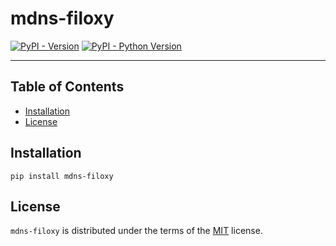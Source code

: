 # mdns-filoxy

[![PyPI - Version](https://img.shields.io/pypi/v/mdns-filoxy.svg)](https://pypi.org/project/mdns-filoxy)
[![PyPI - Python Version](https://img.shields.io/pypi/pyversions/mdns-filoxy.svg)](https://pypi.org/project/mdns-filoxy)

-----

## Table of Contents

- [Installation](#installation)
- [License](#license)

## Installation

```console
pip install mdns-filoxy
```

## License

`mdns-filoxy` is distributed under the terms of the [MIT](https://spdx.org/licenses/MIT.html) license.
